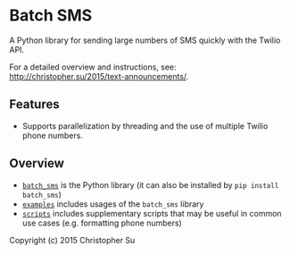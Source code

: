 # Batch SMS
A Python library for sending large numbers of SMS quickly with the Twilio API.


For a detailed overview and instructions, see: http://christopher.su/2015/text-announcements/.

## Features
- Supports parallelization by threading and the use of multiple Twilio phone numbers.

## Overview
- [`batch_sms`](https://github.com/csu/batch_sms/tree/master/batch_sms) is the Python library (it can also be installed by `pip install batch_sms`)
- [`examples`](https://github.com/csu/batch_sms/tree/master/examples) includes usages of the `batch_sms` library
- [`scripts`](https://github.com/csu/batch_sms/tree/master/scripts) includes supplementary scripts that may be useful in common use cases (e.g. formatting phone numbers) 

Copyright (c) 2015 Christopher Su
